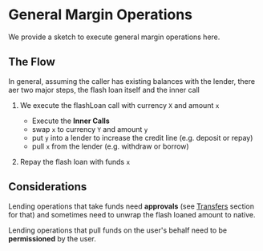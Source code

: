 # General Margin Operations

We provide a sketch to execute general margin operations here.

## The Flow

In general, assuming the caller has existing balances with the lender, there aer two major steps, the flash loan itself and the inner call

1. We execute the flashLoan call with currency `X` and amount `x`

   - Execute the **Inner Calls**
   - swap `x` to currency `Y` and amount `y`
   - put `y` into a lender to increase the credit line (e.g. deposit or repay)
   - pull `x` from the lender (e.g. withdraw or borrow)


2. Repay the flash loan with funds `x`

## Considerations

Lending operations that take funds need **approvals** (see [Transfers](../transfers.md) section for that) and sometimes need to unwrap the flash loaned amount to native.

Lending operations that pull funds on the user's behalf need to be **permissioned** by the user.
